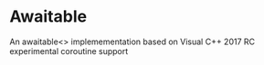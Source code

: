 # Awaitable

An awaitable<> implemementation based on Visual C++ 2017 RC experimental coroutine support
